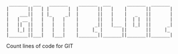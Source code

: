      _______  ___   _______    _______  ___      _______  _______ 
    |       ||   | |       |  |       ||   |    |       ||       |
    |    ___||   | |_     _|  |       ||   |    |   _   ||       |
    |   | __ |   |   |   |    |       ||   |    |  | |  ||       |
    |   ||  ||   |   |   |    |      _||   |___ |  |_|  ||      _|
    |   |_| ||   |   |   |    |     |_ |       ||       ||     |_ 
    |_______||___|   |___|    |_______||_______||_______||_______|

Count lines of code for GIT 